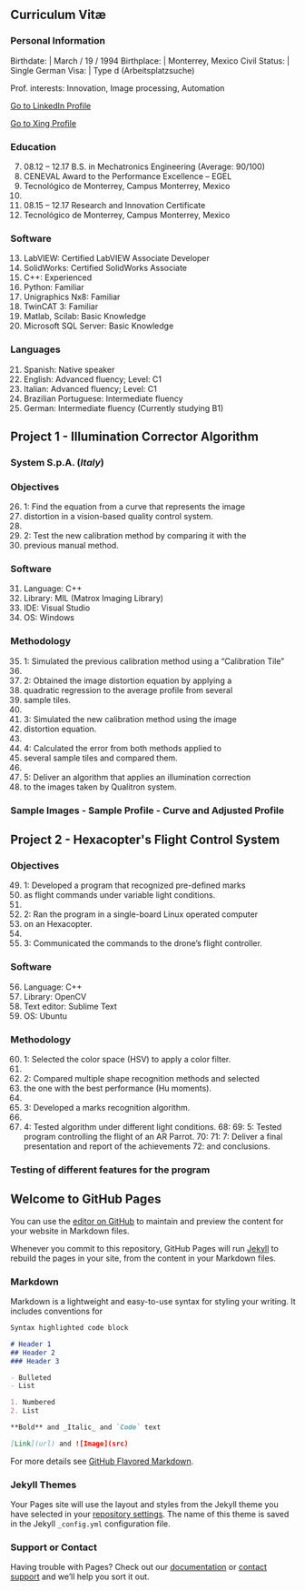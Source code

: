 ## Curriculum Vitæ

### Personal Information

Birthdate: | March / 19 / 1994
Birthplace: | Monterrey, Mexico
Civil Status: | Single
German Visa: | Type d (Arbeitsplatzsuche)

Prof. interests:  Innovation, Image processing, Automation

[Go to LinkedIn Profile](https://www.linkedin.com/in/carlosefabila/)

[Go to Xing Profile](https://www.xing.com/profile/CarlosEduardo_FabilaGarcinava)

### Education

7.  08.12 – 12.17     B.S. in Mechatronics Engineering (Average: 90/100)
8. CENEVAL Award to the Performance Excellence – EGEL
9. Tecnológico de Monterrey, Campus Monterrey, Mexico
10.
11. 08.15 – 12.17     Research and Innovation Certificate
12. Tecnológico de Monterrey, Campus Monterrey, Mexico

### Software

13. LabVIEW:		Certified LabVIEW Associate Developer
14. SolidWorks:		Certified SolidWorks Associate
15. C++:			Experienced
16. Python:		Familiar
17. Unigraphics Nx8:	Familiar
18. TwinCAT 3:		Familiar
19. Matlab, Scilab:		Basic Knowledge
20. Microsoft SQL Server:	Basic Knowledge

### Languages

21. Spanish:		Native speaker
22. English:		Advanced fluency; Level: C1
23. Italian:		Advanced fluency; Level: C1
24. Brazilian Portuguese:	Intermediate fluency
25. German:		Intermediate fluency (Currently studying B1)


## Project 1 - Illumination Corrector Algorithm
### System S.p.A. (*Italy*)

### Objectives

26.  1: Find the equation from a curve that represents the image
27. distortion in a vision-based quality control system.
28.  
29. 2: Test the new calibration method by comparing it with the
30. previous manual method.

### Software

31. Language:	C++
32. Library:	MIL (Matrox Imaging Library)
33. IDE:		Visual Studio
34. OS:		Windows

### Methodology

35. 1: Simulated the previous calibration method using a “Calibration Tile”
36. 
37. 2: Obtained the image distortion equation by applying a
38. quadratic regression to the average profile from several
39. sample tiles.
40.
41. 3: Simulated the new calibration method using the image
42. distortion equation.
43.
44. 4: Calculated the error from both methods applied to
45. several sample tiles and compared them.
46.
47. 5: Deliver an algorithm that applies an illumination correction
48. to the images taken by Qualitron system.

### Sample Images - Sample Profile - Curve and Adjusted Profile

## Project 2 - Hexacopter's Flight Control System

### Objectives

49. 1: Developed a program that recognized pre-defined marks
50. as flight commands under variable light conditions.
51. 
52. 2: Ran the program in a single-board Linux operated computer
53. on an Hexacopter.
54.
55. 3: Communicated the commands to the drone’s flight controller.

### Software

56. Language:	C++
57. Library:	OpenCV
58. Text editor:	Sublime Text
59. OS:		Ubuntu

### Methodology

60. 1: Selected the color space (HSV) to apply a color filter.
61.
62. 2: Compared multiple shape recognition methods and selected
63. the one with the best performance (Hu moments).
64.
65. 3: Developed a marks recognition algorithm.
66.
67. 4: Tested algorithm under different light conditions.
68:
69: 5: Tested program controlling the flight of an AR Parrot.
70:
71: 7: Deliver a final presentation and report of the achievements
72: and conclusions.

### Testing of different features for the program



## Welcome to GitHub Pages

You can use the [editor on GitHub](https://github.com/carlosefabila/carlosefabila.github.io/edit/master/README.md) to maintain and preview the content for your website in Markdown files.

Whenever you commit to this repository, GitHub Pages will run [Jekyll](https://jekyllrb.com/) to rebuild the pages in your site, from the content in your Markdown files.

### Markdown

Markdown is a lightweight and easy-to-use syntax for styling your writing. It includes conventions for

```markdown
Syntax highlighted code block

# Header 1
## Header 2
### Header 3

- Bulleted
- List

1. Numbered
2. List

**Bold** and _Italic_ and `Code` text

[Link](url) and ![Image](src)
```

For more details see [GitHub Flavored Markdown](https://guides.github.com/features/mastering-markdown/).

### Jekyll Themes

Your Pages site will use the layout and styles from the Jekyll theme you have selected in your [repository settings](https://github.com/carlosefabila/carlosefabila.github.io/settings). The name of this theme is saved in the Jekyll `_config.yml` configuration file.

### Support or Contact

Having trouble with Pages? Check out our [documentation](https://help.github.com/categories/github-pages-basics/) or [contact support](https://github.com/contact) and we’ll help you sort it out.
